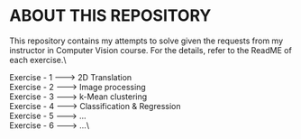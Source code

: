 # ABOUT THIS REPOSITORY

  This repository contains my attempts to solve given the requests from my instructor in Computer Vision course. For the details, refer to the ReadME of each exercise.\

Exercise - 1 ---> 2D Translation\
Exercise - 2 ---> Image processing\
Exercise - 3 ---> k-Mean clustering\
Exercise - 4 ---> Classification & Regression\
Exercise - 5 ---> ...\
Exercise - 6 ---> ...\
